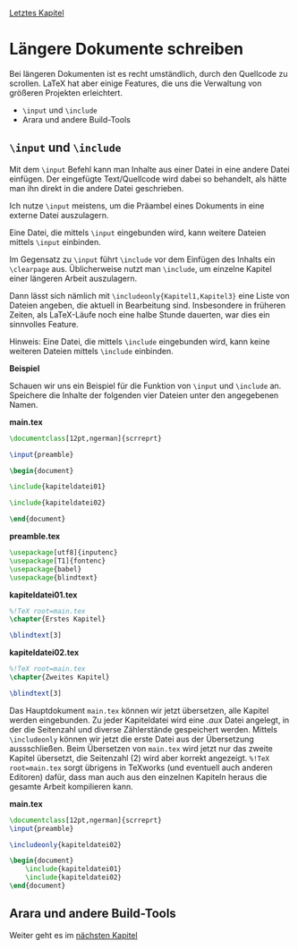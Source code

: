 [Letztes Kapitel](Kapitel12.md)

# Längere Dokumente schreiben

Bei längeren Dokumenten ist es recht umständlich, durch den Quellcode zu scrollen. LaTeX hat aber einige Features, die uns die Verwaltung von größeren Projekten erleichtert. 

* ``\input`` und ``\include``
*  Arara und andere Build-Tools

## ``\input`` und ``\include`` 

Mit dem ``\input`` Befehl kann man Inhalte aus einer Datei in eine andere Datei  einfügen. Der eingefügte Text/Quellcode wird dabei so behandelt, als hätte man ihn direkt in die andere Datei geschrieben.

Ich nutze ``\input`` meistens, um die Präambel eines Dokuments in eine externe Datei auszulagern.

Eine Datei, die mittels ``\input`` eingebunden wird, kann weitere Dateien mittels ``\input`` einbinden.

Im Gegensatz zu ``\input`` führt ``\include`` vor dem Einfügen des Inhalts ein ``\clearpage`` aus. Üblicherweise nutzt man ``\include``, um einzelne Kapitel einer längeren Arbeit auszulagern. 

Dann lässt sich nämlich mit ``\includeonly{Kapitel1,Kapitel3}`` eine Liste von Dateien angeben, die aktuell in Bearbeitung sind. Insbesondere in früheren Zeiten, als LaTeX-Läufe noch eine halbe Stunde dauerten, war dies ein sinnvolles Feature.

Hinweis: Eine Datei, die mittels ``\include`` eingebunden wird, kann keine weiteren Dateien mittels ``\include`` einbinden.

**Beispiel**

Schauen wir uns ein Beispiel für die Funktion von ``\input`` und ``\include`` an. Speichere die Inhalte der folgenden vier Dateien unter den angegebenen Namen.

**main.tex**
```latex
\documentclass[12pt,ngerman]{scrreprt}

\input{preamble}

\begin{document}

\include{kapiteldatei01}

\include{kapiteldatei02}

\end{document}
```


**preamble.tex**
```latex
\usepackage[utf8]{inputenc}
\usepackage[T1]{fontenc}
\usepackage{babel}
\usepackage{blindtext}
```


**kapiteldatei01.tex**
```latex
%!TeX root=main.tex
\chapter{Erstes Kapitel}

\blindtext[3]
```


**kapiteldatei02.tex**
```latex
%!TeX root=main.tex
\chapter{Zweites Kapitel}

\blindtext[3]
```

Das Hauptdokument ``main.tex`` können wir jetzt übersetzen, alle Kapitel werden eingebunden. Zu jeder Kapiteldatei wird  eine _.aux_ Datei angelegt, in der die Seitenzahl und diverse Zählerstände gespeichert werden. Mittels ``\includeonly`` können wir jetzt die erste Datei aus der Übersetzung aussschließen. Beim Übersetzen von ``main.tex`` wird jetzt nur das zweite Kapitel übersetzt, die Seitenzahl (2) wird aber korrekt angezeigt. ``%!TeX root=main.tex`` sorgt übrigens in TeXworks (und eventuell auch anderen Editoren) dafür, dass man auch aus den einzelnen Kapiteln heraus die gesamte Arbeit kompilieren kann.

**main.tex**
```latex
\documentclass[12pt,ngerman]{scrreprt}
\input{preamble}

\includeonly{kapiteldatei02}

\begin{document}
    \include{kapiteldatei01}
    \include{kapiteldatei02}
\end{document}
```

## Arara und andere Build-Tools

Weiter geht es im [nächsten Kapitel](Kapitel14.md)
